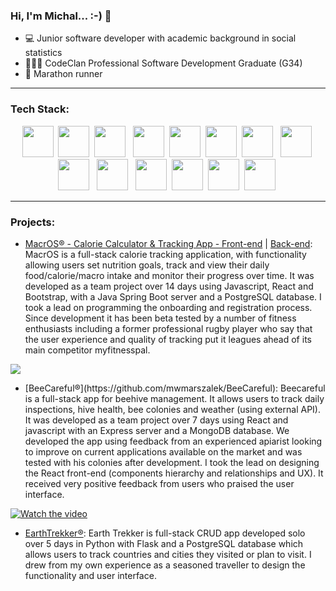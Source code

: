 ### Hi, I'm Michal... :-) 👋 

- 💻 Junior software developer with academic background in social statistics
- 👨🏻‍🎓 CodeClan Professional Software Development Graduate (G34)
- 🏃 Marathon runner
<hr></hr>


### Tech Stack:
<div align="center">
<span>
  <img src="https://cdn.jsdelivr.net/gh/devicons/devicon/icons/java/java-original-wordmark.svg" height=50px/>&nbsp;
  <img src="https://cdn.jsdelivr.net/gh/devicons/devicon/icons/javascript/javascript-original.svg" height=50px/>&nbsp;
  <img src="https://cdn.jsdelivr.net/gh/devicons/devicon/icons/python/python-original-wordmark.svg" height=50px/> &nbsp;
  <img src="https://cdn.jsdelivr.net/gh/devicons/devicon/icons/react/react-original-wordmark.svg" height=50px/>&nbsp;
  <img src="https://cdn.jsdelivr.net/gh/devicons/devicon/icons/mongodb/mongodb-original-wordmark.svg" height=50px/>&nbsp;
  <img src="https://cdn.jsdelivr.net/gh/devicons/devicon/icons/spring/spring-original-wordmark.svg" height=50px/>&nbsp;
  <img src="https://cdn.jsdelivr.net/gh/devicons/devicon/icons/postgresql/postgresql-original.svg" height=50px/> &nbsp;
  <img src="https://cdn.jsdelivr.net/gh/devicons/devicon/icons/nodejs/nodejs-plain-wordmark.svg" height=50px/>&nbsp;
  <img src="https://cdn.jsdelivr.net/gh/devicons/devicon/icons/html5/html5-original-wordmark.svg" height=50px /> &nbsp;
  <img src="https://cdn.jsdelivr.net/gh/devicons/devicon/icons/css3/css3-original-wordmark.svg" height=50px/> &nbsp;
  <img src="https://cdn.jsdelivr.net/gh/devicons/devicon/icons/bootstrap/bootstrap-original.svg" height=50px/>&nbsp;
  <img src="https://cdn.jsdelivr.net/gh/devicons/devicon/icons/mocha/mocha-plain.svg" height=50px/>&nbsp;
  <img src="https://cdn.jsdelivr.net/gh/devicons/devicon/icons/intellij/intellij-original.svg" height=50px/>&nbsp;
  <img src="https://cdn.jsdelivr.net/gh/devicons/devicon/icons/express/express-original-wordmark.svg" height=50px/>&nbsp;
<!--   <img src="https://cdn.jsdelivr.net/gh/devicons/devicon/icons/flask/flask-original.svg" height=50px/> &nbsp; -->
</span>
  </div>
<hr></hr>


### Projects:

- [MacrOS® - Calorie Calculator & Tracking App - Front-end](https://github.com/mwmarszalek/MacrOS_frontend) | [Back-end](https://github.com/mwmarszalek/MacrOS_backend): MacrOS is a full-stack calorie tracking application, with functionality allowing users set nutrition goals, track and view their daily food/calorie/macro intake and monitor their progress over time. It was developed as a team project over 14 days using Javascript, React and Bootstrap, with a Java Spring Boot server and a PostgreSQL database. I took a lead on programming the onboarding and registration process. Since development it has been beta tested by a number of fitness enthusiasts including a former professional rugby player who say that the user experience and quality of tracking put it leagues ahead of its main competitor myfitnesspal.


<!-- [![Watch the video](https://user-images.githubusercontent.com/103493837/235324561-d3da8b13-cb43-4727-be62-9b2d33414049.jpeg)](https://youtu.be/Uq3vOsC0IbU) -->

<a href="https://youtu.be/a2FzY71vWYU"><img src="https://user-images.githubusercontent.com/103493837/235324561-d3da8b13-cb43-4727-be62-9b2d33414049.jpeg" align="center" target="_blank"  ></a>


- <p>[BeeCareful®](https://github.com/mwmarszalek/BeeCareful): Beecareful is a full-stack app for beehive management. It allows users to track daily inspections, hive health, bee colonies and weather (using external API). It was developed as a team project over 7 days using React and javascript with an Express server and a MongoDB database. We developed the app using feedback from an experienced apiarist looking to improve on current applications available on the market and was tested with his colonies after development. I took the lead on designing the React front-end (components hierarchy and relationships and UX). It received very positive feedback from users who praised the user interface.</p>
 

[![Watch the video](https://user-images.githubusercontent.com/103493837/235325338-ad8c160a-12ec-44b7-89a1-738c6a553cb1.jpeg)]([https://youtu.be/Uq3vOsC0IbU](https://youtu.be/a2FzY71vWYU))






- [EarthTrekker®](https://github.com/mwmarszalek/EarthTrekker): Earth Trekker is full-stack CRUD app developed solo over 5 days in Python with Flask and a PostgreSQL database which allows users to track countries and cities they visited or plan to visit. I drew from my own experience as a seasoned traveller to design the functionality and user interface.



